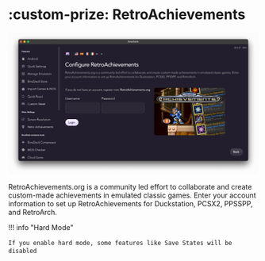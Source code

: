 # :custom-prize: RetroAchievements

<img src="/assets/app/retroachievements.png" alt="EmuDeck guide">

RetroAchievements.org is a community led effort to collaborate and create custom-made achievements in emulated classic games. Enter your account information to set up RetroAchievements for Duckstation, PCSX2, PPSSPP, and RetroArch.

!!! info "Hard Mode"

    If you enable hard mode, some features like Save States will be disabled
